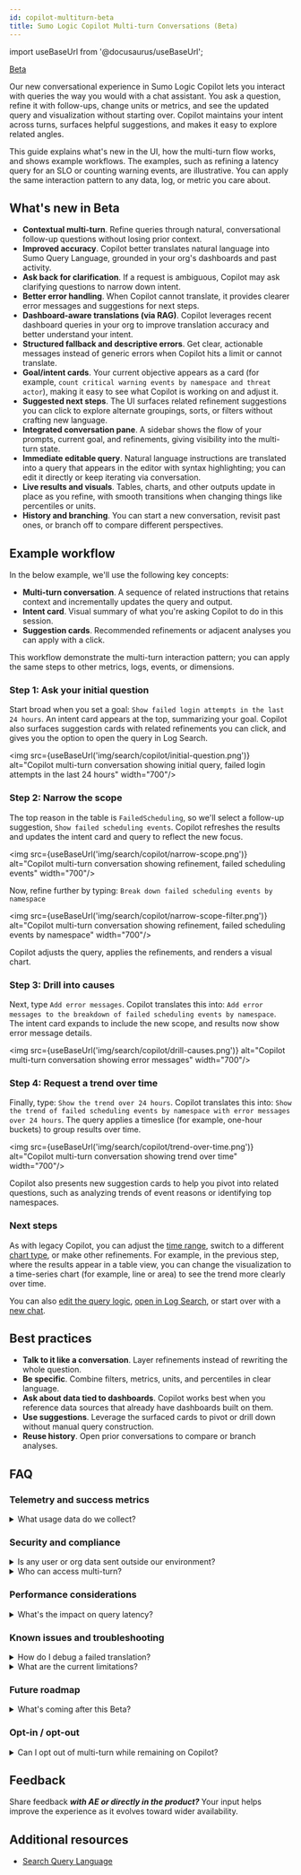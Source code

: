 ```yaml
---
id: copilot-multiturn-beta
title: Sumo Logic Copilot Multi-turn Conversations (Beta)
---
```


import useBaseUrl from '@docusaurus/useBaseUrl';

<head>
  <meta name="robots" content="noindex" />
</head>

<p><a href="/docs/beta"><span className="beta">Beta</span></a></p>

Our new conversational experience in Sumo Logic Copilot lets you interact with queries the way you would with a chat assistant. You ask a question, refine it with follow-ups, change units or metrics, and see the updated query and visualization without starting over. Copilot maintains your intent across turns, surfaces helpful suggestions, and makes it easy to explore related angles.

This guide explains what's new in the UI, how the multi-turn flow works, and shows example workflows. The examples, such as refining a latency query for an SLO or counting warning events, are illustrative. You can apply the same interaction pattern to any data, log, or metric you care about.

## What's new in Beta

* **Contextual multi-turn**. Refine queries through natural, conversational follow-up questions without losing prior context.
* **Improved accuracy**. Copilot better translates natural language into Sumo Query Language, grounded in your org's dashboards and past activity.
* **Ask back for clarification**. If a request is ambiguous, Copilot may ask clarifying questions to narrow down intent.
* **Better error handling**. When Copilot cannot translate, it provides clearer error messages and suggestions for next steps.
* **Dashboard-aware translations (via RAG)**. Copilot leverages recent dashboard queries in your org to improve translation accuracy and better understand your intent.
* **Structured fallback and descriptive errors**. Get clear, actionable messages instead of generic errors when Copilot hits a limit or cannot translate.
* **Goal/intent cards**. Your current objective appears as a card (for example, `count critical warning events by namespace and threat actor`), making it easy to see what Copilot is working on and adjust it.
* **Suggested next steps**. The UI surfaces related refinement suggestions you can click to explore alternate groupings, sorts, or filters without crafting new language.
* **Integrated conversation pane**. A sidebar shows the flow of your prompts, current goal, and refinements, giving visibility into the multi-turn state.
* **Immediate editable query**. Natural language instructions are translated into a query that appears in the editor with syntax highlighting; you can edit it directly or keep iterating via conversation.
* **Live results and visuals**. Tables, charts, and other outputs update in place as you refine, with smooth transitions when changing things like percentiles or units.
* **History and branching**. You can start a new conversation, revisit past ones, or branch off to compare different perspectives.


## Example workflow

In the below example, we'll use the following key concepts:

* **Multi-turn conversation**. A sequence of related instructions that retains context and incrementally updates the query and output.  
* **Intent card**. Visual summary of what you're asking Copilot to do in this session.  
* **Suggestion cards**. Recommended refinements or adjacent analyses you can apply with a click.

This workflow demonstrate the multi-turn interaction pattern; you can apply the same steps to other metrics, logs, events, or dimensions.

### Step 1: Ask your initial question  

Start broad when you set a goal: `Show failed login attempts in the last 24 hours`. An intent card appears at the top, summarizing your goal. Copilot also surfaces suggestion cards with related refinements you can click, and gives you the option to open the query in Log Search.

<img src={useBaseUrl('img/search/copilot/initial-question.png')} alt="Copilot multi-turn conversation showing initial query, failed login attempts in the last 24 hours" width="700"/>

### Step 2: Narrow the scope  

The top reason in the table is `FailedScheduling`, so we'll select a follow-up suggestion, `Show failed scheduling events`. Copilot refreshes the results and updates the intent card and query to reflect the new focus.

<img src={useBaseUrl('img/search/copilot/narrow-scope.png')} alt="Copilot multi-turn conversation showing refinement, failed scheduling events" width="700"/>

Now, refine further by typing: `Break down failed scheduling events by namespace`

<img src={useBaseUrl('img/search/copilot/narrow-scope-filter.png')} alt="Copilot multi-turn conversation showing refinement, failed scheduling events by namespace" width="700"/>

Copilot adjusts the query, applies the refinements, and renders a visual chart.

### Step 3: Drill into causes

Next, type `Add error messages`. Copilot translates this into: `Add error messages to the breakdown of failed scheduling events by namespace`. The intent card expands to include the new scope, and results now show error message details.

<img src={useBaseUrl('img/search/copilot/drill-causes.png')} alt="Copilot multi-turn conversation showing error messages" width="700"/>

### Step 4: Request a trend over time

Finally, type: `Show the trend over 24 hours`. Copilot translates this into: `Show the trend of failed scheduling events by namespace with error messages over 24 hours`. The query applies a timeslice (for example, one-hour buckets) to group results over time.

<img src={useBaseUrl('img/search/copilot/trend-over-time.png')} alt="Copilot multi-turn conversation showing trend over time" width="700"/>

Copilot also presents new suggestion cards to help you pivot into related questions, such as analyzing trends of event reasons or identifying top namespaces.

### Next steps

As with legacy Copilot, you can adjust the [time range](/docs/search/copilot/#time-range), switch to a different [chart type](/docs/search/copilot/#chart-type), or make other refinements. For example, in the previous step, where the results appear in a table view, you can change the visualization to a time-series chart (for example, line or area) to see the trend more clearly over time.

You can also [edit the query logic](/docs/search/copilot/#edit-query-code), [open in Log Search](/docs/search/copilot/#step-4-open-in-log-search), or start over with a [new chat](/docs/search/copilot/#new-conversation).

## Best practices

* **Talk to it like a conversation**. Layer refinements instead of rewriting the whole question.  
* **Be specific**. Combine filters, metrics, units, and percentiles in clear language.
* **Ask about data tied to dashboards**. Copilot works best when you reference data sources that already have dashboards built on them.
* **Use suggestions**. Leverage the surfaced cards to pivot or drill down without manual query construction.  
* **Reuse history**. Open prior conversations to compare or branch analyses.

## FAQ

### Telemetry and success metrics

<details>
<summary>What usage data do we collect?</summary>
We track:
* number of multi-turn sessions started
* average turns per session
* RAG hits vs. misses
* structured fallback occurrences
</details>

### Security and compliance

<details>
<summary>Is any user or org data sent outside our environment?</summary>
No. All processing happens within your region's cluster. RAG context is scoped to dashboards in your own org—no cross-org data leakage.
</details>

<details>
<summary>Who can access multi-turn?</summary>
Only users with the standard Copilot feature flag in enabled Beta orgs. Admins can toggle access via the feature-flag UI.
</details>

### Performance considerations

<details>
<summary>What's the impact on query latency?</summary>
Typical end-to-end response time remains under 2s for most queries. Very large result sets or percentile calculations over broad time ranges may take up to 5s, after which a structured fallback suggests narrowing the window.
</details>


### Known issues and troubleshooting

<details>
<summary>How do I debug a failed translation?</summary>
If a translation fails, Copilot will return a structured error with an error code and suggested next steps for debugging (for example, "try narrowing your time window" or "simplify your filter expression").

* **No or delayed results**. Give Copilot a few seconds to process complex refinements.  
* **Output too broad**. Add more context (specific client, namespace, metric).  
* **Unit is wrong**. Explicitly ask `show in milliseconds` or `convert to seconds`.
* **Percentile isn't what you expected**. Clarify by saying `show P90` or `switch back to P50 over 1 minute`.
</details>

<details>
<summary>What are the current limitations?</summary>
* RAG support is limited to `sourceCategory` filter (selection in source picker) at launch. Other expressions like `_index=` or `_sourceHost=` are not yet supported.
* Dashboards must have been opened in the last 90 days to be considered in RAG context.
* Very large or highly complex queries may time out or trigger structured fallback responses.
</details>

### Future roadmap

<details>
<summary>What's coming after this Beta?</summary>
A: We plan to add support for RAG on additional sources (for example, `_index`, `_sourceHost`), expand dashboard lookback beyond 90 days, and introduce API/CLI access for scripted workflows.
</details>

### Opt-in / opt-out

<details>
<summary>Can I opt out of multi-turn while remaining on Copilot?</summary>
Yes. Contact your Sumo Logic support engineer to disable it if needed.
</details>

## Feedback

Share feedback ***with AE or directly in the product?*** Your input helps improve the experience as it evolves toward wider availability.

## Additional resources

* [Search Query Language](/docs/search/search-query-language)
